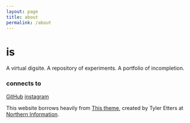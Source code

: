 ```yaml
---
layout: page
title: about
permalink: /about
---
```


# is

A virtual digsite. A repository of experiments. A portfolio of incompletion.

### connects to

[GitHub](https://github.com/btrailor)
[instagram](https://www.instagram.com/brettgershon/)

<!-- ToDo: stylize text bellow here to be smaller and more out of the way. Perhaps create a break and put into some kind of footer. -->

This website borrows heavily from [This theme](https://github.com/tyleretters/perfect-bootstrap-jekyll), created by Tyler Etters at [Northern Information](https://nor.the-rn.info).
